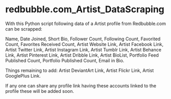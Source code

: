 # redbubble.com_Artist_DataScraping

With this Python script following data of a Artist profile from Redbubble.com can be scrapped:

Name,
Date Joined,
Short Bio, 
Follower Count,
Following Count,
Favorited Count,
Favorites Received Count,
Artist Website Link,
Artist Facebook Link,
Artist Twitter Link,
Artist Instagram Link,
Artist Tumblr Link,
Artist Behance Link,
Artist Pinterest Link,
Artist Dribble Link,
Artist BioList,
Portfolio Feed Published Count,
Portfolio Published Count,
Email in Bio.

Things remaining to add:
Artist DeviantArt Link,
Artist Flickr Link,
Artist GooglePlus Link.

If any one can share any profile link having these accounts linked to the profile these will be added soon.

